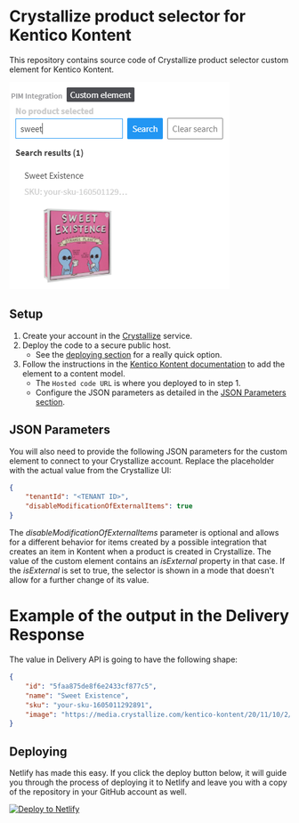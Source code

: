 # Crystallize product selector for Kentico Kontent

This repository contains source code of Crystallize product selector custom element for Kentico Kontent.

![Crystallize Product Selector](CrystallizeProductSelector.png)

## Setup

1. Create your account in the [Crystallize](https://crystallize.com/) service.
1. Deploy the code to a secure public host.
    * See the [deploying section](#deploying) for a really quick option.
1. Follow the instructions in the [Kentico Kontent documentation](https://docs.kontent.ai/tutorials/develop-apps/integrate/content-editing-extensions#a-displaying-your-custom-editor-in-kentico-kontent) to add the element to a content model.
    * The `Hosted code URL` is where you deployed to in step 1.
    * Configure the JSON parameters as detailed in the [JSON Parameters section](#json-parameters).

## JSON Parameters

You will also need to provide the following JSON parameters for the custom element to connect to your Crystallize account. Replace the placeholder with the actual value from the Crystallize UI:

```json
{
    "tenantId": "<TENANT ID>",
    "disableModificationOfExternalItems": true
}
```

The *disableModificationOfExternalItems* parameter is optional and allows for a different behavior for items created by a possible integration that creates an item in Kontent when a product is created in Crystallize. The value of the custom element contains an *isExternal* property in that case. If the *isExternal* is set to true, the selector is shown in a mode that doesn't allow for a further change of its value.

# Example of the output in the Delivery Response

The value in Delivery API is going to have the following shape:

```json
{
    "id": "5faa875de8f6e2433cf877c5",
    "name": "Sweet Existence",
    "sku": "your-sku-1605011292891",
    "image": "https://media.crystallize.com/kentico-kontent/20/11/10/2/ebbdae2cb9029da541577e49cc234725f57ae5ef.jpg"
}
```

## Deploying

Netlify has made this easy. If you click the deploy button below, it will guide you through the process of deploying it to Netlify and leave you with a copy of the repository in your GitHub account as well.

[![Deploy to Netlify](https://www.netlify.com/img/deploy/button.svg)](https://app.netlify.com/start/deploy?repository=https://github.com/huluvu21/kontent-custom-element-crystallize)
